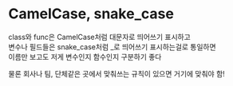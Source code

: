 # CamelCase, snake_case




class와 func은 CamelCase처럼 대문자로 띄어쓰기 표시하고  
변수나 필드들은 snake_case처럼 _로 띄어쓰기 표시하는걸로 통일하면  
이름만 보고도 저게 변수인지 함수인지 구분하기 좋다


물론 회사나 팀, 단체같은 곳에서 맞춰쓰는 규칙이 있으면 거기에 맞춰야 함!
```